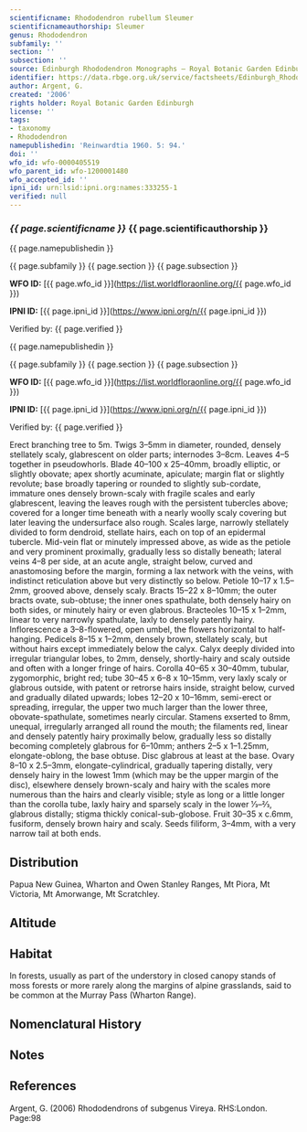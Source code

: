 ```yaml
---
scientificname: Rhododendron rubellum Sleumer
scientificnameauthorship: Sleumer
genus: Rhododendron
subfamily: ''
section: ''
subsection: ''
source: Edinburgh Rhododendron Monographs – Royal Botanic Garden Edinburgh
identifier: https://data.rbge.org.uk/service/factsheets/Edinburgh_Rhododendron_Monographs.xhtml
author: Argent, G.
created: '2006'
rights holder: Royal Botanic Garden Edinburgh
license: ''
tags:
- taxonomy
- Rhododendron
namepublishedin: 'Reinwardtia 1960. 5: 94.'
doi: ''
wfo_id: wfo-0000405519
wfo_parent_id: wfo-1200001480
wfo_accepted_id: ''
ipni_id: urn:lsid:ipni.org:names:333255-1
verified: null
---
```

### _{{ page.scientificname }}_ {{ page.scientificauthorship }}
 {{ page.namepublishedin }}

{{ page.subfamily }} {{ page.section }} {{ page.subsection }}

**WFO ID:** [{{ page.wfo_id }}](https://list.worldfloraonline.org/{{ page.wfo_id }})

**IPNI ID:** [{{ page.ipni_id }}](https://www.ipni.org/n/{{ page.ipni_id }})

Verified by: {{ page.verified }}

 {{ page.namepublishedin }}

{{ page.subfamily }} {{ page.section }} {{ page.subsection }}

**WFO ID:** [{{ page.wfo_id }}](https://list.worldfloraonline.org/{{ page.wfo_id }})

**IPNI ID:** [{{ page.ipni_id }}](https://www.ipni.org/n/{{ page.ipni_id }})

Verified by: {{ page.verified }}



Erect branching tree to 5m. Twigs 3–5mm in diameter, rounded, densely stellately scaly, glabrescent on older parts; internodes 3–8cm. Leaves 4–5 together in pseudowhorls. Blade 40–100 x 25–40mm, broadly elliptic, or slightly obovate; apex shortly acuminate, apiculate; margin flat or slightly revolute; base broadly tapering or rounded to slightly sub-cordate, immature ones densely brown-scaly with fragile scales and early glabrescent, leaving the leaves rough with the persistent tubercles above; covered for a longer time beneath with a nearly woolly scaly covering but later leaving the undersurface also rough. Scales large, narrowly stellately divided to form dendroid, stellate hairs, each on top of an epidermal tubercle. Mid-vein flat or minutely impressed above, as wide as the petiole and very prominent proximally, gradually less so distally beneath; lateral veins 4–8 per side, at an acute angle, straight below, curved and anastomosing before the margin, forming a lax network with the veins, with indistinct reticulation above but very distinctly so below. Petiole 10–17 x 1.5–2mm, grooved above, densely scaly. Bracts 15–22 x 8–10mm; the outer bracts ovate, sub-obtuse; the inner ones spathulate, both densely hairy on both sides, or minutely hairy or even glabrous. Bracteoles 10–15 x 1–2mm, linear to very narrowly spathulate, laxly to densely patently hairy. Inflorescence a 3–8-flowered, open umbel, the flowers horizontal to half-hanging. Pedicels 8–15 x 1–2mm, densely brown, stellately scaly, but without hairs except immediately below the calyx. Calyx deeply divided into irregular triangular lobes, to 2mm, densely, shortly-hairy and scaly outside and often with a longer fringe of hairs. Corolla 40–65 x 30–40mm, tubular, zygomorphic, bright red; tube 30–45 x 6–8 x 10–15mm, very laxly scaly or glabrous outside, with patent or retrorse hairs inside, straight below, curved and gradually dilated upwards; lobes 12–20 x 10–16mm, semi-erect or spreading, irregular, the upper two much larger than the lower three, obovate-spathulate, sometimes nearly circular. Stamens exserted to 8mm, unequal, irregularly arranged all round the mouth; the filaments red, linear and densely patently hairy proximally below, gradually less so distally becoming completely glabrous for 6–10mm; anthers 2–5 x 1–1.25mm, elongate-oblong, the base obtuse. Disc glabrous at least at the base. Ovary 8–10 x 2.5–3mm, elongate-cylindrical, gradually tapering distally, very densely hairy in the lowest 1mm (which may be the upper margin of the disc), elsewhere densely brown-scaly and hairy with the scales more numerous than the hairs and clearly visible; style as long or a little longer than the corolla tube, laxly hairy and sparsely scaly in the lower 1⁄3–2⁄3, glabrous distally; stigma thickly conical-sub-globose. Fruit 30–35 x c.6mm, fusiform, densely brown hairy and scaly. Seeds filiform, 3–4mm, with a very narrow tail at both ends.

## Distribution
Papua New Guinea, Wharton and Owen Stanley Ranges, Mt Piora, Mt Victoria, Mt Amorwange, Mt Scratchley.

## Altitude


## Habitat
In forests, usually as part of the understory in closed canopy stands of moss forests or more rarely along the margins of alpine grasslands, said to be common at the Murray Pass (Wharton Range).

## Nomenclatural History

                       
## Notes


## References

Argent, G. (2006) Rhododendrons of subgenus Vireya. RHS:London. Page:98
